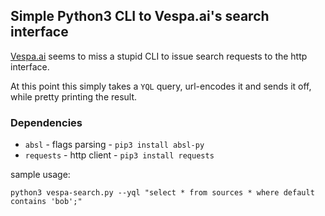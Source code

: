
## Simple Python3 CLI to Vespa.ai's search interface

[Vespa.ai](http://vespa/) seems to miss a stupid CLI to issue search requests to the http interface.

At this point this simply takes a `YQL` query, url-encodes it and sends it off, while pretty printing the result. 

### Dependencies
 - `absl` - flags parsing - `pip3 install absl-py`
 - `requests` - http client - `pip3 install requests`

sample usage:

    python3 vespa-search.py --yql "select * from sources * where default contains 'bob';"
